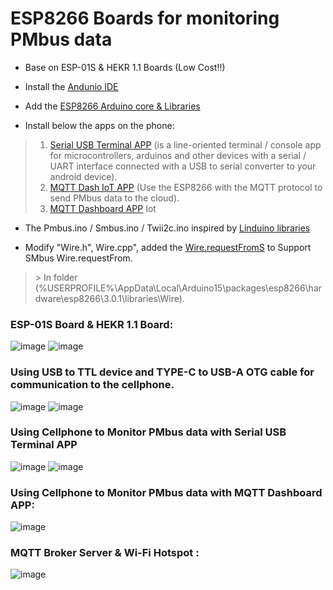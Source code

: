 # ESP8266 Boards for monitoring PMbus data

* Base on ESP-01S & HEKR 1.1 Boards (Low Cost!!) <br/>

* Install the [Andunio IDE](https://www.arduino.cc/en/software "https://www.arduino.cc/en/software") <br/>

* Add the [ESP8266 Arduino core & Libraries](https://github.com/esp8266/Arduino "https://github.com/esp8266/Arduino") <br/>

* Install below the apps on the phone:
> 1. [Serial USB Terminal APP](https://play.google.com/store/apps/details?id=de.kai_morich.serial_usb_terminal&hl=en "https://play.google.com/store/apps/details?id=de.kai_morich.serial_usb_terminal&hl=en") (is a line-oriented terminal / console app for microcontrollers, arduinos and other devices with a serial / UART interface connected with a USB to serial converter to your android device).
> 2. [MQTT Dash IoT APP](https://play.google.com/store/apps/details?id=net.routix.mqttdash&hl=en "https://play.google.com/store/apps/details?id=net.routix.mqttdash&hl=en") (Use the ESP8266 with the MQTT protocol to send PMbus data to the cloud). 
> 3. [MQTT Dashboard APP](https://play.google.com/store/apps/details?id=com.app.vetru.mqttdashboard "https://play.google.com/store/apps/details?id=com.app.vetru.mqttdashboard") Iot <br/>

* The Pmbus.ino / Smbus.ino / Twii2c.ino inspired by [Linduino libraries](https://www.analog.com/en/design-center/evaluation-hardware-and-software/evaluation-development-platforms/linduino.html "https://www.analog.com/en/design-center/evaluation-hardware-and-software/evaluation-development-platforms/linduino.html") <br/>

* Modify "Wire.h", Wire.cpp", added the [Wire.requestFromS](https://github.com/Dafeng1980/PSU_PMbusMonitor/tree/master/doc/Wire "https://github.com/Dafeng1980/PSU_PMbusMonitor/tree/master/doc/Wire") to Support SMbus Wire.requestFrom. 
 > \>  In folder (%USERPROFILE%\AppData\Local\Arduino15\packages\esp8266\hardware\esp8266\3.0.1\libraries\Wire). <br/>

### ESP-01S Board & HEKR 1.1 Board:  <br/>
 
![image](https://github.com/Dafeng1980/PowerPMbusTools/raw/master/doc/esp-01s.jpg)
![image](https://github.com/Dafeng1980/PowerPMbusTools/raw/master/doc/ESP8266hekr.png)
<br/>

### Using USB to TTL device and TYPE-C to USB-A OTG cable for communication to the cellphone.
![image](https://github.com/Dafeng1980/PowerPMbusTools/raw/master/doc/USB2tll.jpg)
![image](https://github.com/Dafeng1980/PowerPMbusTools/raw/master/doc/TYPE-C2USBotg.png)

### Using Cellphone to Monitor PMbus data  with Serial USB Terminal APP <br/>
![image](https://github.com/Dafeng1980/PowerPMbusTools/raw/master/doc/connected.jpg) 
![image](https://github.com/Dafeng1980/PowerPMbusTools/raw/master/doc/pmbus_Serial.png)   <br/> 

### Using Cellphone to Monitor PMbus data with MQTT Dashboard APP: <br/>
![image](https://github.com/Dafeng1980/PowerPMbusTools/raw/master/doc/Mqtt_Dashboard.jpg) <br/>

### MQTT Broker Server & Wi-Fi Hotspot :  <br/>
![image](https://github.com/Dafeng1980/PowerPMbusTools/raw/master/doc/Mqtt_server.jpg)  <br/> 

